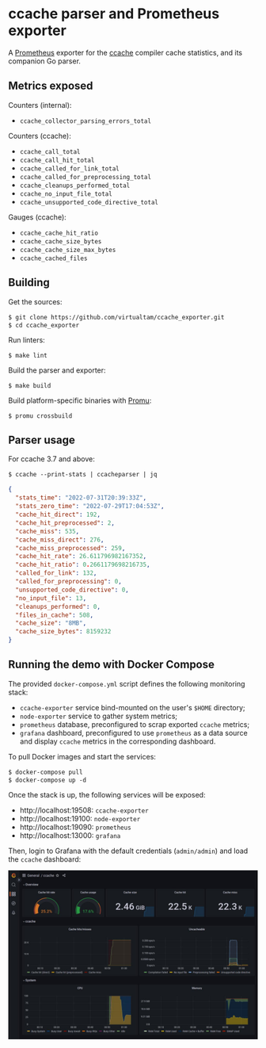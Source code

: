 # ccache parser and Prometheus exporter

A [Prometheus](https://prometheus.io/) exporter for the
[ccache](https://ccache.dev/) compiler cache statistics, and its companion Go
parser.

## Metrics exposed

Counters (internal):

- `ccache_collector_parsing_errors_total`

Counters (ccache):

- `ccache_call_total`
- `ccache_call_hit_total`
- `ccache_called_for_link_total`
- `ccache_called_for_preprocessing_total`
- `ccache_cleanups_performed_total`
- `ccache_no_input_file_total`
- `ccache_unsupported_code_directive_total`


Gauges (ccache):

- `ccache_cache_hit_ratio`
- `ccache_cache_size_bytes`
- `ccache_cache_size_max_bytes`
- `ccache_cached_files`

## Building

Get the sources:

```shell
$ git clone https://github.com/virtualtam/ccache_exporter.git
$ cd ccache_exporter
```

Run linters:
```shell
$ make lint
```

Build the parser and exporter:

```shell
$ make build
```

Build platform-specific binaries with [Promu](https://github.com/prometheus/promu):

```shell
$ promu crossbuild
```

Parser usage
------------

For ccache 3.7 and above:

```shell
$ ccache --print-stats | ccacheparser | jq
```

```json
{
  "stats_time": "2022-07-31T20:39:33Z",
  "stats_zero_time": "2022-07-29T17:04:53Z",
  "cache_hit_direct": 192,
  "cache_hit_preprocessed": 2,
  "cache_miss": 535,
  "cache_miss_direct": 276,
  "cache_miss_preprocessed": 259,
  "cache_hit_rate": 26.611796982167352,
  "cache_hit_ratio": 0.2661179698216735,
  "called_for_link": 132,
  "called_for_preprocessing": 0,
  "unsupported_code_directive": 0,
  "no_input_file": 13,
  "cleanups_performed": 0,
  "files_in_cache": 508,
  "cache_size": "8MB",
  "cache_size_bytes": 8159232
}
```

## Running the demo with Docker Compose

The provided `docker-compose.yml` script defines the following monitoring
stack:

- `ccache-exporter` service bind-mounted on the user's `$HOME` directory;
- `node-exporter` service to gather system metrics;
- `prometheus` database, preconfigured to scrap exported `ccache` metrics;
- `grafana` dashboard, preconfigured to use `prometheus` as a data source
  and display `ccache` metrics in the corresponding dashboard.


To pull Docker images and start the services:

```shell
$ docker-compose pull
$ docker-compose up -d
```

Once the stack is up, the following services will be exposed:

- http://localhost:19508: `ccache-exporter`
- http://localhost:19100: `node-exporter`
- http://localhost:19090: `prometheus`
- http://localhost:13000: `grafana`


Then, login to Grafana with the default credentials (`admin/admin`) and load
the `ccache` dashboard:

<img src="./dashboard.jpg" alt="Grafana dashboard for ccache_exporter metrics">

